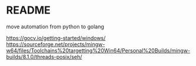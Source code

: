 # README

move automation from python to golang


https://gocv.io/getting-started/windows/
https://sourceforge.net/projects/mingw-w64/files/Toolchains%20targetting%20Win64/Personal%20Builds/mingw-builds/8.1.0/threads-posix/seh/